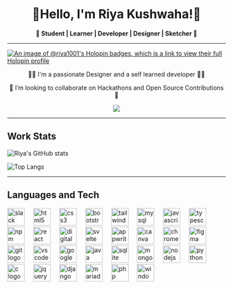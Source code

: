 <h1 align="center">👋Hello, I'm Riya Kushwaha!👋</h1>
<p align="center"><b>🌱 Student | Learner | Developer | Designer | Sketcher 🌱</b></p>

---

[![An image of @riya1001's Holopin badges, which is a link to view their full Holopin profile](https://holopin.me/riya1001)](https://holopin.io/@riya1001)

<p align="center">👨‍💻 I'm a passionate Designer and a self learned developer 👨‍💻</p>
<p align="center">👯 I’m looking to collaborate on Hackathons and Open Source Contributions 👯</p>

<div align="center">
<img src="https://profile-counter.glitch.me/Riya1001/count.svg?"  />
</div>

---

<h2>Work Stats</h2>

![Riya's GitHub stats](https://github-readme-stats.vercel.app/api?username=riya1001&show_icons=true&theme=radical&rank_icon=github)

![Top Langs](https://github-readme-stats.vercel.app/api/top-langs/?username=riya1001&locale=en&hide_title=false&layout=compact&theme=radical&size_weight=0.5&count_weight=0.5&langs_count=10)

---

<h2>Languages and Tech</h2>
<div align="left">
<img src="https://cdn.jsdelivr.net/gh/devicons/devicon/icons/slack/slack-original.svg" height="40" alt="slack logo"  />
<img width="12" />
<img src="https://cdn.jsdelivr.net/gh/devicons/devicon/icons/html5/html5-original.svg" height="40" alt="html5 logo"  />
<img width="12" />
<img src="https://cdn.jsdelivr.net/gh/devicons/devicon/icons/css3/css3-original.svg" height="40" alt="css3 logo"  />
<img width="12" />
<img src="https://cdn.jsdelivr.net/gh/devicons/devicon/icons/bootstrap/bootstrap-original.svg" height="40" alt="bootstrap logo"  />
<img width="12" />
<img src="https://user-images.githubusercontent.com/25181517/202896760-337261ed-ee92-4979-84c4-d4b829c7355d.png" height="40" alt="tailwindcss logo"  />
<img width="12" />
<img src="https://cdn.jsdelivr.net/gh/devicons/devicon/icons/mysql/mysql-original.svg" height="40" alt="mysql logo"  />
<img width="12" />
<img src="https://cdn.jsdelivr.net/gh/devicons/devicon/icons/javascript/javascript-original.svg" height="40" alt="javascript logo"  />
<img width="12" />
<img src="https://cdn.jsdelivr.net/gh/devicons/devicon/icons/typescript/typescript-original.svg" height="40" alt="typescript logo"  />
<img width="12" />
<img src="https://user-images.githubusercontent.com/25181517/121401671-49102800-c959-11eb-9f6f-74d49a5e1774.png" height="40" alt="npm logo"  />
<img width="12" />
<img src="https://cdn.jsdelivr.net/gh/devicons/devicon/icons/react/react-original.svg" height="40" alt="react logo"  />
<img width="12" />
<img src="https://cdn.jsdelivr.net/gh/devicons/devicon/icons/digitalocean/digitalocean-original.svg" height="40" alt="digitalocean logo"  />
<img width="12" />
<img src="https://cdn.jsdelivr.net/gh/devicons/devicon/icons/svelte/svelte-original.svg" height="40" alt="svelte logo"  />
<img width="12" />
<img src="https://user-images.githubusercontent.com/25181517/192108374-8da61ba1-99ec-41d7-80b8-fb2f7c0a4948.png" height="40" alt="appwrite logo"  />
<img width="12" />
<img src="https://cdn.jsdelivr.net/gh/devicons/devicon/icons/canva/canva-original.svg" height="40" alt="canva logo"  />
<img width="12" />
<img src="https://cdn.jsdelivr.net/gh/devicons/devicon/icons/chrome/chrome-original.svg" height="40" alt="chrome logo"  />
<img width="12" />
<img src="https://cdn.jsdelivr.net/gh/devicons/devicon/icons/figma/figma-original.svg" height="40" alt="figma logo"  />
<img width="12" />
<img src="https://cdn.jsdelivr.net/gh/devicons/devicon/icons/git/git-original.svg" height="40" alt="git logo"  />
<img width="12" />
<img src="https://user-images.githubusercontent.com/25181517/192108891-d86b6220-e232-423a-bf5f-90903e6887c3.png" height="40" alt="vscode logo"  />
<img width="12" />
<img src="https://cdn.jsdelivr.net/gh/devicons/devicon/icons/google/google-original.svg" height="40" alt="google logo"  />
<img width="12" />
<img src="https://cdn.jsdelivr.net/gh/devicons/devicon/icons/java/java-original.svg" height="40" alt="java logo"  />
<img width="12" />
<img src="https://github.com/marwin1991/profile-technology-icons/assets/136815194/82df4543-236b-4e45-9604-5434e3faab17" height="40" alt="sqlite logo"  />
<img width="12" />
<img src="https://cdn.jsdelivr.net/gh/devicons/devicon/icons/mongodb/mongodb-original.svg" height="40" alt="mongodb logo"  />
<img width="12" />
<img src="https://cdn.jsdelivr.net/gh/devicons/devicon/icons/nodejs/nodejs-original.svg" height="40" alt="nodejs logo"  />
<img width="12" />
<img src="https://cdn.jsdelivr.net/gh/devicons/devicon/icons/python/python-original.svg" height="40" alt="python logo"  />
<img width="12" />
<img src="https://cdn.jsdelivr.net/gh/devicons/devicon/icons/c/c-original.svg" height="40" alt="c logo"  />
<img width="12" />
<img src="https://cdn.jsdelivr.net/gh/devicons/devicon/icons/jquery/jquery-original.svg" height="40" alt="jquery logo"  />
<img width="12" />
<img src="https://cdn.jsdelivr.net/gh/devicons/devicon/icons/django/django-plain.svg" height="40" alt="django logo"  />
<img width="12" />
<img src="https://github.com/marwin1991/profile-technology-icons/assets/136815194/3c698a4f-84e4-4849-a900-476b14311634" height="40" alt="mariadb logo"  />
<img width="12" />
<img src="https://user-images.githubusercontent.com/25181517/183570228-6a040b9f-3ddf-47a2-a201-743121dac664.png" height="40" alt="php logo"  />
<img width="12" />
<img src="https://user-images.githubusercontent.com/25181517/186884150-05e9ff6d-340e-4802-9533-2c3f02363ee3.png" height="40" alt="window logo"  />
<img width="12" />
</div>



